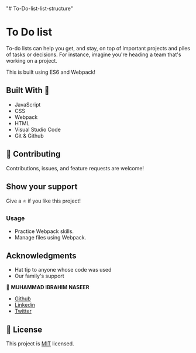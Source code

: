 "# To-Do-list-list-structure" 

# To Do list


To-do lists can help you get, and stay, on top of important projects and piles of tasks or decisions. For instance, imagine you're heading a team that's working on a project.

This is built using ES6 and Webpack!
## Built With 🔨

- JavaScript
- CSS
- Webpack
- HTML
- Visual Studio Code
- Git & Github


## 🤝 Contributing

Contributions, issues, and feature requests are welcome!

## Show your support

Give a ⭐️ if you like this project!

### Usage

- Practice Webpack skills.
- Manage files using Webpack.


## Acknowledgments

- Hat tip to anyone whose code was used 
- Our family's support 




👤 **MUHAMMAD IBRAHIM NASEER**

 - [Github](https://github.com/ibrahim777764)
 - [Linkedin](https://www.linkedin.com/in/ibrahim-naseer-215667225/)
 - [Twitter](https://twitter.com/Ibrahim66650696)


## 📝 License

This project is [MIT](./LICENSE) licensed.
